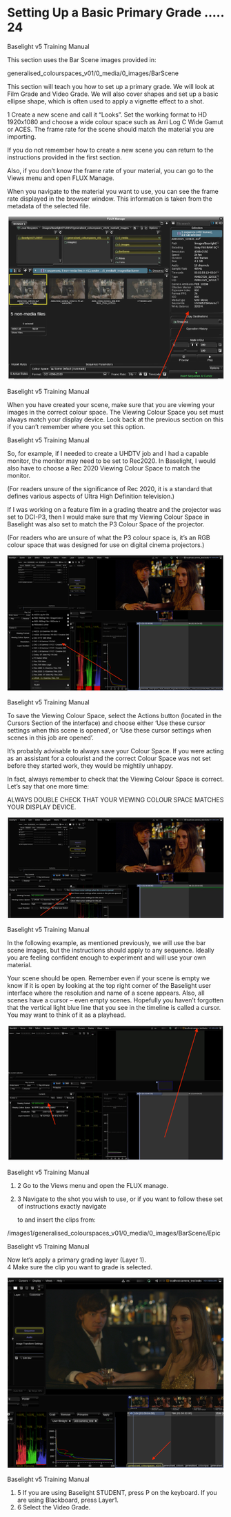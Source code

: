 # Setting Up a Basic Primary Grade ..... 24

Baselight v5 Training Manual

This section uses the Bar Scene images provided in:

generalised\_colourspaces\_v01/0\_media/0\_images/BarScene



This section will teach you how to set up a primary grade. We will look at Film Grade and Video Grade. We will also cover shapes and set up a basic ellipse shape, which is often used to apply a vignette effect to a shot.

1 Create a new scene and call it “Looks”. Set the working format to HD 1920x1080 and choose a wide colour space such as Arri Log C Wide Gamut or ACES. The frame rate for the scene should match the material you are importing.

If you do not remember how to create a new scene you can return to the instructions provided in the first section.

Also, if you don’t know the frame rate of your material, you can go to the Views menu and open FLUX Manage.

When you navigate to the material you want to use, you can see the frame rate displayed in the browser window. This information is taken from the metadata of the selected file.

![Image 32. FLUX Manage window. The arrow points to the metadata of the selected file.](../.gitbook/assets/2021-10-06-00.29.05.png)



Baselight v5 Training Manual

When you have created your scene, make sure that you are viewing your images in the correct colour space. The Viewing Colour Space you set must always match your display device. Look back at the previous section on this if you can’t remember where you set this option.



Baselight v5 Training Manual

So, for example, if I needed to create a UHDTV job and I had a capable monitor, the monitor may need to be set to Rec2020. In Baselight, I would also have to choose a Rec 2020 Viewing Colour Space to match the monitor.

\(For readers unsure of the significance of Rec 2020, it is a standard that defines various aspects of Ultra High Definition television.\)

If I was working on a feature film in a grading theatre and the projector was set to DCI-P3, then I would make sure that my Viewing Colour Space in Baselight was also set to match the P3 Colour Space of the projector.

\(For readers who are unsure of what the P3 colour space is, it’s an RGB colour space that was designed for use on digital cinema projectors.\)

![Image 33. Baselight user interface. The menu for choosing the Viewing Colour Space is open. The red arrow points to the list of display-referred colour spaces as indicted by the monitor icons.](../.gitbook/assets/2021-10-06-00.29.43.png)



Baselight v5 Training Manual

To save the Viewing Colour Space, select the Actions button \(located in the Cursors Section of the interface\) and choose either ‘Use these cursor settings when this scene is opened’, or ‘Use these cursor settings when scenes in this job are opened’.

It’s probably advisable to always save your Colour Space. If you were acting as an assistant for a colourist and the correct Colour Space was not set before they started work, they would be mightily unhappy.

In fact, always remember to check that the Viewing Colour Space is correct. Let’s say that one more time:

ALWAYS DOUBLE CHECK THAT YOUR VIEWING COLOUR SPACE MATCHES YOUR DISPLAY DEVICE.



![Image 34. Cursor saving option. The red arrow points to the cog menu where you can save the settings.](../.gitbook/assets/2021-10-06-00.30.20.png)



Baselight v5 Training Manual

In the following example, as mentioned previously, we will use the bar scene images, but the instructions should apply to any sequence. Ideally you are feeling confident enough to experiment and will use your own material.

Your scene should be open. Remember even if your scene is empty we know if it is open by looking at the top right corner of the Baselight user interface where the resolution and name of a scene appears. Also, all scenes have a cursor – even empty scenes. Hopefully you haven’t forgotten that the vertical light blue line that you see in the timeline is called a cursor. You may want to think of it as a playhead.



![Image 35. A scene that has been created but is still empty. The name and resolution are indicated by the long red arrow. The short arrow points to the Viewing Colour Space, which has not yet been set correctly.](../.gitbook/assets/2021-10-06-00.30.52.png)

Baselight v5 Training Manual

1. 2  Go to the Views menu and open the FLUX manage.
2. 3  Navigate to the shot you wish to use, or if you want to follow these set of instructions exactly navigate

   to and insert the clips from:

/images1/generalised\_colourspaces\_v01/0\_media/0\_images/BarScene/Epic



Baselight v5 Training Manual

Now let’s apply a primary grading layer \(Layer 1\).  
 4 Make sure the clip you want to grade is selected.

![Image 36. A scene before layers are added. The red arrow points to the first clip, which is selected in the timeline. When a clip is selected Baselight knows where to add grading layers.](../.gitbook/assets/2021-10-06-00.31.37.png)





Baselight v5 Training Manual

1. 5  If you are using Baselight STUDENT, press P on the keyboard. If you are using Blackboard, press Layer1.
2. 6  Select the Video Grade.







